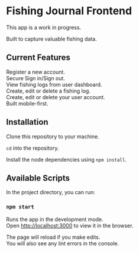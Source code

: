 # Fishing Journal Frontend

This app is a work in progress.  

Built to capture valuable fishing data.  

## Current Features

Register a new account.  
Secure Sign in/Sign out.  
View fishing logs from user dashboard.  
Create, edit or delete a fishing log.  
Create, edit or delete your user account.  
Built mobile-first.  

## Installation

Clone this repository to your machine.

`cd` into the repository.

Install the node dependencies using `npm install`.

## Available Scripts

In the project directory, you can run:

### `npm start`

Runs the app in the development mode.\
Open [http://localhost:3000](http://localhost:3000) to view it in the browser.

The page will reload if you make edits.\
You will also see any lint errors in the console.